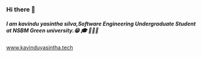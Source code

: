 ### Hi there 👋
##### I am kavindu yasintha silva,Software Engineering Undergraduate Student  at NSBM Green university.😁 🎓 👨🏻‍💻

www.kavinduyasintha.tech



<!--
**kavindyasinthasilva/kavindyasinthasilva** is a ✨ _special_ ✨ repository because its `README.md` (this file) appears on your GitHub profile.

##### I am kavindu yasintha silva,Software Engineering Undergraduate  at NSBM Green university.

